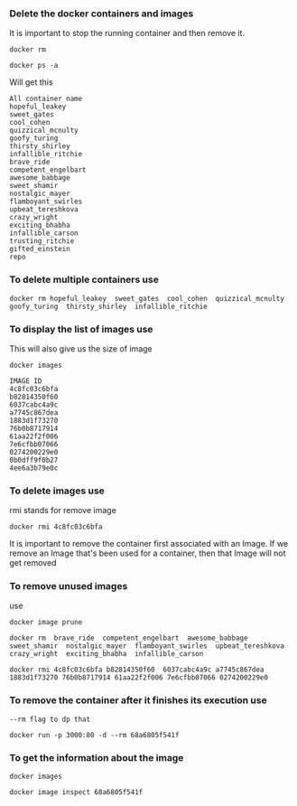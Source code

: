 ### Delete the docker containers and images


It is important to stop the running container and then remove it.

```
docker rm 
```

```
docker ps -a
```

Will get this 

```
All container name
hopeful_leakey
sweet_gates
cool_cohen
quizzical_mcnulty
goofy_turing
thirsty_shirley
infallible_ritchie
brave_ride
competent_engelbart
awesome_babbage
sweet_shamir
nostalgic_mayer
flamboyant_swirles
upbeat_tereshkova
crazy_wright
exciting_bhabha
infallible_carson
trusting_ritchie
gifted_einstein
repo
```
### To delete multiple containers use 

```
docker rm hopeful_leakey  sweet_gates  cool_cohen  quizzical_mcnulty  goofy_turing  thirsty_shirley  infallible_ritchie
```

### To display the list of images use

This will also give us the size of image

```
docker images
```

```
IMAGE ID
4c8fc03c6bfa   
b82814350f60   
6037cabc4a9c   
a7745c867dea   
1883d1f73270   
76b0b8717914   
61aa22f2f006   
7e6cfbb07066   
0274200229e0   
0b0dff9f0b27   
4ee6a3b79e0c   
```
 

### To delete images use

rmi stands for remove image
```
docker rmi 4c8fc03c6bfa
```

It is important to remove the container first associated with an Image.
If we remove an Image that's been used for a container, then that Image will not get removed

### To remove unused images

use 

```
docker image prune
```

```
docker rm  brave_ride  competent_engelbart  awesome_babbage  sweet_shamir  nostalgic_mayer  flamboyant_swirles  upbeat_tereshkova  crazy_wright  exciting_bhabha  infallible_carson
```

```
docker rmi 4c8fc03c6bfa b82814350f60  6037cabc4a9c a7745c867dea 1883d1f73270 76b0b8717914 61aa22f2f006 7e6cfbb07066 0274200229e0   
```

### To remove the container after it finishes its execution use 

```
--rm flag to dp that
```

```
docker run -p 3000:80 -d --rm 68a6805f541f
```

### To get the information about the image 

```
docker images 
```

```
docker image inspect 68a6805f541f 
```



 


